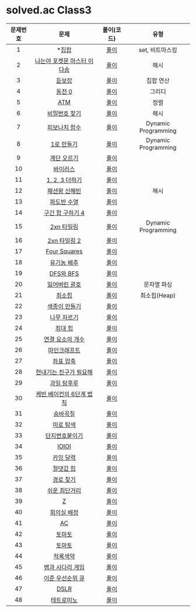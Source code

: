 # solved.ac Class3

| 문제번호 |  문제  | 풀이(코드) | 유형 |     
|  :---:  | :---: |   :---:  |   :---:  |    
| 1  | *[집합](https://www.acmicpc.net/problem/11723) | [풀이](./11723.py) | set, 비트마스킹 |  
| 2  | [나는야 포켓몬 마스터 이다솜](https://www.acmicpc.net/problem/1620) | [풀이](./1620.py) | 해시 |     
| 3  | [듣보잡](https://www.acmicpc.net/problem/1764) | [풀이](./1764.py) | 집합 연산 |     
| 4  | [동전 0](https://www.acmicpc.net/problem/11047) | [풀이](./11047.py) | 그리디 |     
| 5  | [ATM](https://www.acmicpc.net/problem/11399) | [풀이](./11399.py) | 정렬 |     
| 6  | [비밀번호 찾기](https://www.acmicpc.net/problem/17219) | [풀이](./17219.py) | 해시 |     
| 7  | [피보나치 함수](https://www.acmicpc.net/problem/1003) | [풀이](./1003.py) | Dynamic Programming |     
| 8  | [1로 만들기](https://www.acmicpc.net/problem/1463) | [풀이](./1463.py) | Dynamic Programming |     
| 9  | [계단 오르기](https://www.acmicpc.net/problem/2579) | [풀이]() |  |     
| 10  | [바이러스](https://www.acmicpc.net/problem/2606) | [풀이]() |  |     
| 11  | [1, 2, 3 더하기](https://www.acmicpc.net/problem/9095) | [풀이]() |  |     
| 12  | [패션왕 신해빈](https://www.acmicpc.net/problem/9375) | [풀이](./9375.py) | 해시 |     
| 13  | [파도반 수열](https://www.acmicpc.net/problem/9461) | [풀이]() |  |     
| 14  | [구간 합 구하기 4](https://www.acmicpc.net/problem/11659) | [풀이]() |  |     
| 15  | [2xn 타일링](https://www.acmicpc.net/problem/11726) | [풀이](./11726.py) | Dynamic Programming |     
| 16  | [2xn 타일링 2](https://www.acmicpc.net/problem/11727) | [풀이](./11727.py) |  |     
| 17  | [Four Squares](https://www.acmicpc.net/problem/17626) | [풀이]() |  |     
| 18  | [유기농 배추](https://www.acmicpc.net/problem/1012) | [풀이]() |  |     
| 19  | [DFS와 BFS](https://www.acmicpc.net/problem/1260) | [풀이]() |  |     
| 20  | [잃어버린 괄호](https://www.acmicpc.net/problem/1541) | [풀이](./1541.py) | 문자열 파싱 |     
| 21  | [최소힙](https://www.acmicpc.net/problem/1927) | [풀이](./1927.py) | 최소힙(Heap) |     
| 22  | [색종이 만들기](https://www.acmicpc.net/problem/2630) | [풀이]() |  |     
| 23  | [나무 자르기](https://www.acmicpc.net/problem/2805) | [풀이]() |  |     
| 24  | [최대 힙](https://www.acmicpc.net/problem/11279) | [풀이]() |  |     
| 25  | [연결 요소의 개수](https://www.acmicpc.net/problem/11724) | [풀이]() |  |     
| 26  | [마인크래프트](https://www.acmicpc.net/problem/18111) | [풀이]() |  |     
| 27  | [좌표 압축](https://www.acmicpc.net/problem/18870) | [풀이]() |  |     
| 28  | [헌내기는 친구가 필요해](https://www.acmicpc.net/problem/21736) | [풀이]() |  |     
| 29  | [과일 탕후루](https://www.acmicpc.net/problem/30804) | [풀이]() |  |     
| 30  | [케빈 베이컨의 6단계 법칙](https://www.acmicpc.net/problem/1389) | [풀이]() |  |     
| 31  | [숨바꼭질](https://www.acmicpc.net/problem/1697) | [풀이]() |  |     
| 32  | [미로 탐색](https://www.acmicpc.net/problem/2178) | [풀이]() |  |     
| 33  | [단지번호붙이기](https://www.acmicpc.net/problem/2667) | [풀이]() |  |     
| 34  | [IOIOI](https://www.acmicpc.net/problem/5525) | [풀이]() |  |    
| 35  | [카잉 달력](https://www.acmicpc.net/problem/6064) | [풀이]() |  |     
| 36  | [절댓값 힙](https://www.acmicpc.net/problem/11286) | [풀이]() |  |     
| 37  | [경로 찾기](https://www.acmicpc.net/problem/11403) | [풀이]() |  |     
| 38  | [쉬운 최단거리](https://www.acmicpc.net/problem/14940) | [풀이]() |  |     
| 39  | [Z](https://www.acmicpc.net/problem/1074) | [풀이]() |  |     
| 40  | [회의실 배정](https://www.acmicpc.net/problem/1931) | [풀이]() |  |     
| 41  | [AC](https://www.acmicpc.net/problem/5430) | [풀이]() |  |     
| 42  | [토마토](https://www.acmicpc.net/problem/7569) | [풀이]() |  |     
| 43  | [토마토](https://www.acmicpc.net/problem/7576) | [풀이]() |  |     
| 44  | [적록색약](https://www.acmicpc.net/problem/10026) | [풀이]() |  |     
| 45  | [뱀과 사다리 게임](https://www.acmicpc.net/problem/16928) | [풀이]() |  | 
| 46  | [이준 우선순위 큐](https://www.acmicpc.net/problem/7662) | [풀이]() |  |     
| 47  | [DSLR](https://www.acmicpc.net/problem/9019) | [풀이]() |  |     
| 48  | [테트로미노](https://www.acmicpc.net/problem/14500) | [풀이]() |  |     